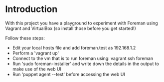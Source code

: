 # Introduction
With this project you have a playground to experiment with Foreman using Vagrant and VirtualBox (so install those before you get started!)

Follow these steps:

* Edit your local hosts file and add foreman.test as 192.168.1.2
* Perform a 'vagrant up'
* Connect to the vm that is to run foreman using: vagrant ssh foreman
* Run 'sudo foreman-installer' and write down the details in the output to make use of the web UI
* Run 'puppet agent --test' before accessing the web UI
